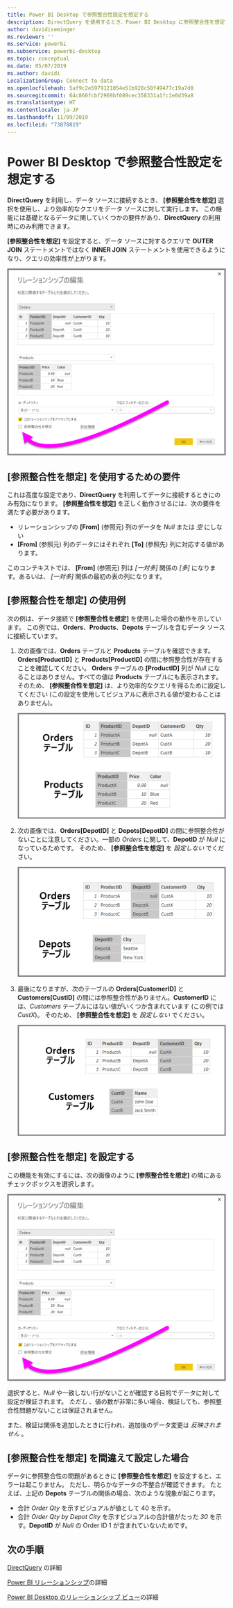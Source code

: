 ```yaml
---
title: Power BI Desktop で参照整合性設定を想定する
description: DirectQuery を使用するとき、Power BI Desktop に参照整合性を想定させる方法を学習します。
author: davidiseminger
ms.reviewer: ''
ms.service: powerbi
ms.subservice: powerbi-desktop
ms.topic: conceptual
ms.date: 05/07/2019
ms.author: davidi
LocalizationGroup: Connect to data
ms.openlocfilehash: 5af9c2e5979121054e51b928c58f49477c19a7d0
ms.sourcegitcommit: 64c860fcbf2969bf089cec358331a1fc1e0d39a8
ms.translationtype: HT
ms.contentlocale: ja-JP
ms.lasthandoff: 11/09/2019
ms.locfileid: "73878819"
---
```

# <a name="assume-referential-integrity-settings-in-power-bi-desktop"></a>Power BI Desktop で参照整合性設定を想定する
**DirectQuery** を利用し、データ ソースに接続するとき、 **[参照整合性を想定]** 選択を使用し、より効率的なクエリをデータ ソースに対して実行します。 この機能には基礎となるデータに関していくつかの要件があり、**DirectQuery** の利用時にのみ利用できます。

**[参照整合性を想定]** を設定すると、データ ソースに対するクエリで **OUTER JOIN** ステートメントではなく **INNER JOIN** ステートメントを使用できるようになり、クエリの効率性が上がります。

![](media/desktop-assume-referential-integrity/assume-referential-integrity_1.png)

## <a name="requirements-for-using-assume-referential-integrity"></a>[参照整合性を想定] を使用するための要件
これは高度な設定であり、**DirectQuery** を利用してデータに接続するときにのみ有効になります。 **[参照整合性を想定]** を正しく動作させるには、次の要件を満たす必要があります。

* リレーションシップの **[From]** (参照元) 列のデータを *Null* または *空* にしない
* **[From]** (参照元) 列のデータにはそれぞれ **[To]** (参照先) 列に対応する値があります。

このコンテキストでは、 **[From]** (参照元) 列は *[一対多]* 関係の *[多]* になります。あるいは、 *[一対多]* 関係の最初の表の列になります。

## <a name="example-of-using-assume-referential-integrity"></a>[参照整合性を想定] の使用例
次の例は、データ接続で **[参照整合性を想定]** を使用した場合の動作を示しています。 この例では、**Orders**、**Products**、**Depots** テーブルを含むデータ ソースに接続しています。

1. 次の画像では、**Orders** テーブルと **Products** テーブルを確認できます。**Orders[ProductID]** と **Products[ProductID]** の間に参照整合性が存在することを確認してください。 **Orders** テーブルの **[ProductID]** 列が *Null* になることはありません。すべての値は **Products** テーブルにも表示されます。 そのため、 **[参照整合性を想定]** は、より効率的なクエリを得るために設定してください (この設定を使用してビジュアルに表示される値が変わることはありません)。
   
   ![](media/desktop-assume-referential-integrity/assume-referential-integrity_2.png)
2. 次の画像では、**Orders[DepotID]** と **Depots[DepotID]** の間に参照整合性がないことに注意してください。一部の *Orders* に関して、**DepotID** が *Null* になっているためです。 そのため、 **[参照整合性を想定]** を *設定しない* でください。
   
   ![](media/desktop-assume-referential-integrity/assume-referential-integrity_3.png)
3. 最後になりますが、次のテーブルの **Orders[CustomerID]** と **Customers[CustID]** の間には参照整合性がありません。**CustomerID** には、*Customers* テーブルにはない値がいくつか含まれています (この例では *CustX*)。 そのため、 **[参照整合性を想定]** を *設定しない* でください。
   
   ![](media/desktop-assume-referential-integrity/assume-referential-integrity_4.png)

## <a name="setting-assume-referential-integrity"></a>[参照整合性を想定] を設定する
この機能を有効にするには、次の画像のように **[参照整合性を想定]** の隣にあるチェックボックスを選択します。

![](media/desktop-assume-referential-integrity/assume-referential-integrity_1.png)

選択すると、*Null* や一致しない行がないことが確認する目的でデータに対して設定が検証されます。 *ただし* 、値の数が非常に多い場合、検証しても、参照整合性問題がないことは保証されません。

また、検証は関係を追加したときに行われ、追加後のデータ変更は *反映されません* 。

## <a name="what-happens-if-you-incorrectly-set-assume-referential-integrity"></a>[参照整合性を想定] を間違えて設定した場合
データに参照整合性の問題があるときに **[参照整合性を想定]** を設定すると、エラーは起こりません。 ただし、明らかなデータの不整合が確認できます。 たとえば、上記の **Depots** テーブルの関係の場合、次のような現象が起こります。

* 合計 *Order Qty* を示すビジュアルが値として 40 を示す。
* 合計 *Order Qty by Depot City* を示すビジュアルの合計値がたった *30* を示す。**DepotID** が *Null* の Order ID 1 が含まれていないためです。

## <a name="next-steps"></a>次の手順
[DirectQuery](desktop-use-directquery.md) の詳細

[Power BI リレーションシップ](desktop-create-and-manage-relationships.md)の詳細

[Power BI Desktop のリレーションシップ ビュー](desktop-relationship-view.md)の詳細

